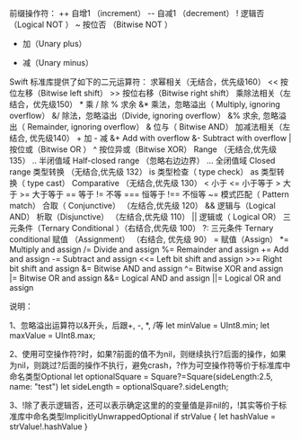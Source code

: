 前缀操作符：
++ 自增1 （increment）
-- 自减1 （decrement）
! 逻辑否 （Logical NOT ）
~ 按位否 （Bitwise NOT ）
+ 加（Unary plus）
- 减（Unary minus）


Swift 标准库提供了如下的二元运算符：
求幂相关（无结合，优先级160）
	<< 按位左移（Bitwise left shift）
	>> 按位右移（Bitwise right shift）
乘除法相关（左结合，优先级150）
	* 乘
	/ 除
	% 求余
	&* 乘法，忽略溢出（ Multiply, ignoring overflow）
	&/ 除法，忽略溢出（Divide, ignoring overflow）
	&% 求余, 忽略溢出（ Remainder, ignoring overflow）
	& 位与（ Bitwise AND）
加减法相关（左结合, 优先级140）
	+ 加
	- 减
	&+ Add with overflow
	&- Subtract with overflow
	| 按位或（Bitwise OR ）
	^ 按位异或（Bitwise XOR）
Range （无结合,优先级 135）
	.. 半闭值域 Half-closed range （忽略右边边界）
	... 全闭值域 Closed range
类型转换 （无结合,优先级 132）
	is 类型检查（ type check）
	as 类型转换（ type cast）
Comparative （无结合,优先级 130）
	< 小于
	<= 小于等于
	> 大于
	>= 大于等于
	== 等于
	!= 不等
	=== 恒等于
	!== 不恒等
	~= 模式匹配（ Pattern match）
合取（ Conjunctive） （左结合,优先级 120）
	&& 逻辑与（Logical AND）
析取（Disjunctive） （左结合,优先级 110）
	|| 逻辑或（ Logical OR）
三元条件（Ternary Conditional ）（右结合,优先级 100）
	?: 三元条件 Ternary conditional
赋值 （Assignment） （右结合, 优先级 90）
	= 赋值（Assign）
	*= Multiply and assign
	/= Divide and assign
	%= Remainder and assign
	+= Add and assign
	-= Subtract and assign
	<<= Left bit shift and assign
	>>= Right bit shift and assign
	&= Bitwise AND and assign
	^= Bitwise XOR and assign
	|= Bitwise OR and assign
	&&= Logical AND and assign
	||= Logical OR and assign

说明：

1、忽略溢出运算符以&开头，后跟+, -, *, /等
let minValue = UInt8.min;
let maxValue = UInt8.max;

2、使用可空操作符?时，如果?前面的值不为nil，则继续执行?后面的操作，如果为nil，则跳过?后面的操作不执行，避免crash，?作为可空操作符等价于标准库中命名类型Optional<T>
let optionalSquare = Square?=Square(sideLength:2.5, name: "test")
let sideLength = optionalSquare?.sideLength;

3、!除了表示逻辑否，还可以表示确定这里的的变量值是非nil的，!其实等价于标准库中命名类型ImplicitlyUnwrappedOptional<T>
if strValue {
    let hashValue = strValue!.hashValue
}
